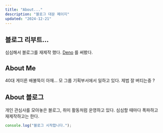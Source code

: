 ```yaml
---
title: "About..."
description: "블로그 대문 페이지"
updated: "2024-12-21"
---
```


## 블로그 리부트...

심심해서 블로그를 재제작 했다. [Deno](https://deno.com/) 를 써봤다.

## About Me

40대 게이른 배불뚝이 아재... 모 그룹 기획부서에서 일하고 있다. 제법 잘 버티는중 ?

## About 블로그

개인 관심사를 모아놓은 블로그, 취미 활동처럼 운영하고 있다. 심심할 때마다 폭파하고 재제작하고는 한다.

```js
console.log("블로그 시작합니다.");
```